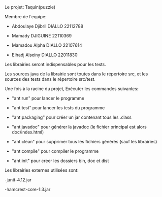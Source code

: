 Le projet: Taquin(puzzle)

Membre de l'equipe:

- Abdoulaye Djibril    DIALLO		22112788

- Mamady 		DJIGUINE	22110369

- Mamadou Alpha 	DIALLO		22107614

- Elhadj Alseiny 	DIALLO		22011830

Les librairies seront indispensables pour les tests.

Les sources java de la librairie sont toutes dans le répertoire src, et les sources des tests dans le répertoire src/test.

Une fois à la racine du projet, Exécuter les commandes suivantes:

- "ant run" pour lancer le programme

- "ant test" pour lancer les tests du programme

- "ant packaging" pour créer un jar contenant tous les .class

- "ant javadoc" pour générer la javadoc (le fichier principal est alors doc/index.html)

- "ant clean" pour supprimer tous les fichiers générés (sauf les librairies)

- "ant compile" pour compiler le programme

- "ant init" pour creer les dossiers bin, doc et dist

Les librairies externes utilisées sont:

-junit-4.12.jar

-hamcrest-core-1.3.jar

